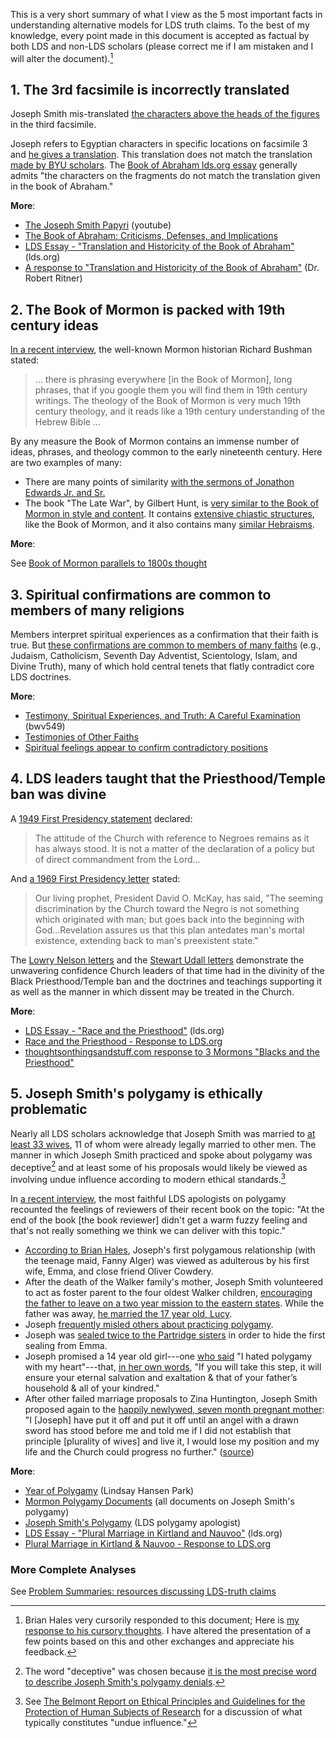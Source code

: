 This is a very short summary of what I view as the 5 most important facts in understanding alternative models for LDS truth claims.  To the best of my knowledge, every point made in this document is accepted as factual by both LDS and non-LDS scholars (please correct me if I am mistaken and I will alter the document).[^hales]

## 1. The 3rd facsimile is incorrectly translated

Joseph Smith mis-translated [the characters above the heads of the figures](https://i.imgur.com/2a5sban.png) in the third facsimile.

Joseph refers to Egyptian characters in specific locations on facsimile 3 and [he gives a translation](https://www.lds.org/scriptures/pgp/abr/fac-3?lang=eng).  This translation does not match the translation [made by BYU scholars](https://archive.org/stream/SnsnTranslation#page/n4/mode/1up).  The [Book of Abraham lds.org essay](https://www.lds.org/topics/translation-and-historicity-of-the-book-of-abraham?lang=eng) generally admits "the characters on the fragments do not match the translation given in the book of Abraham."

**More**:

* [The Joseph Smith Papyri](https://www.youtube.com/watch?v=f5FAFVVv_os&feature=youtu.be) (youtube)
* [The Book of Abraham: Criticisms, Defenses, and Implications](https://www.dropbox.com/s/tz1iy4q7w39wvor/The%20Book%20of%20Abraham%20Criticisms%20Defenses%20and%20Implications.pdf)
* [LDS Essay - "Translation and Historicity of the Book of Abraham"](https://www.lds.org/topics/translation-and-historicity-of-the-book-of-abraham?lang=eng) (lds.org)
* [A response to "Translation and Historicity of the Book of Abraham"](http://www.mormonthink.com/essays-book-of-abraham.htm) (Dr. Robert Ritner)


## 2. The Book of Mormon is packed with 19th century ideas

[In a recent interview](https://docs.google.com/viewer?url=https://github.com/faenrandir/a_careful_examination/raw/4812adc830b40ee2956065e7d7363aa0fbc9c5c4/documents/book_of_mormon/richard_bushman_on_nineteenth_century_theology_in_bom.pdf), the well-known Mormon historian Richard Bushman stated:

> ... there is phrasing everywhere [in the Book of Mormon], long phrases, that if you google them you will find them in 19th century writings.  The theology of the Book of Mormon is very much 19th century theology, and it reads like a 19th century understanding of the Hebrew Bible ...

By any measure the Book of Mormon contains an immense number of ideas, phrases, and theology common to the early nineteenth century.  Here are two examples of many:

* There are many points of similarity [with the sermons of Jonathon Edwards Jr. and Sr.](https://imgur.com/a/q2AcO)
* The book "The Late War", by Gilbert Hunt, is [very similar to the Book of Mormon in style and content](https://wordtreefoundation.github.io/thelatewar/).  It contains [extensive chiastic structures](https://wordtreefoundation.github.io/thelatewar/chiasmus_the_late_war.png), like the Book of Mormon, and it also contains many [similar Hebraisms](https://wordtreefoundation.github.io/thelatewar/#hebraisms).

**More**:

See [Book of Mormon parallels to 1800s thought](https://mormonbandwagon.com/bwv549/book-mormon-parallels-1800s-thought/)

## 3. Spiritual confirmations are common to members of many religions

Members interpret spiritual experiences as a confirmation that their faith is true.  But [these confirmations are common to members of many faiths](https://www.youtube.com/watch?v=UJMSU8Qj6Go) (e.g., Judaism, Catholicism, Seventh Day Adventist, Scientology, Islam, and Divine Truth), many of which hold central tenets that flatly contradict core LDS doctrines.

**More**:

* [Testimony, Spiritual Experiences, and Truth: A Careful Examination](https://mormonbandwagon.com/bwv549/testimony-spiritual-experiences-truth-careful-examination/) (bwv549)
* [Testimonies of Other Faiths](https://testimoniesofotherfaiths.blogspot.co.uk/)
* [Spiritual feelings appear to confirm contradictory positions](http://www.religioustolerance.org/god_pra6.htm)

## 4. LDS leaders taught that the Priesthood/Temple ban was divine

A [1949 First Presidency statement](http://en.fairmormon.org/Mormonism_and_racial_issues/Blacks_and_the_priesthood/Statements) declared:

> The attitude of the Church with reference to Negroes remains as it has always stood. It is not a matter of the declaration of a policy but of direct commandment from the Lord...

And [a 1969 First Presidency letter](https://archive.org/stream/improvementera7302unse#page/n71/mode/2up) stated:

> Our living prophet, President David O. McKay, has said, "The seeming discrimination by the Church toward the Negro is not something which originated with man; but goes back into the beginning with God...Revelation assures us that this plan antedates man's mortal existence, extending back to man's preexistent state."

The [Lowry Nelson letters](http://www.mormonstories.org/other/Lowry_Nelson_1st_Presidency_Exchange.pdf) and the [Stewart Udall letters](https://archive.org/stream/StewartUdallConscienceOfAJackMormon/StuartUdall-OpenLetterOnRaceAndConsequencesOfConscience#page/n0/mode/1up) demonstrate the unwavering confidence Church leaders of that time had in the divinity of the Black Priesthood/Temple ban and the doctrines and teachings supporting it as well as the manner in which dissent may be treated in the Church.

**More**:

* [LDS Essay - "Race and the Priesthood"](https://www.lds.org/topics/race-and-the-priesthood?lang=eng) (lds.org)
* [Race and the Priesthood - Response to LDS.org](http://www.mormonthink.com/essays-race-priesthood.htm)
* [thoughtsonthingsandstuff.com response to 3 Mormons "Blacks and the Priesthood"](http://thoughtsonthingsandstuff.com/response-to-3-mormons-on-blacks-and-the-priesthood/)

## 5. Joseph Smith's polygamy is ethically problematic

Nearly all LDS scholars acknowledge that Joseph Smith was married to [at least 33 wives](https://i.imgur.com/kSqAl.jpg), 11 of whom were already legally married to other men.  The manner in which Joseph Smith practiced and spoke about polygamy was deceptive[^deception] and at least some of his proposals would likely be viewed as involving undue influence according to modern ethical standards.[^undueinfluence]

In [a recent interview](http://www.mormonstudiespodcast.org/005-brian-laura-hales-polygamy-and-polyandry/), the most faithful LDS apologists on polygamy recounted the feelings of reviewers of their recent book on the topic: "At the end of the book [the book reviewer] didn't get a warm fuzzy feeling and that's not really something we think we can deliver with this topic."

* [According to Brian Hales](http://josephsmithspolygamy.org/plural-wives-overview/fanny-alger/), Joseph's first polygamous relationship (with the teenage maid, Fanny Alger) was viewed as adulterous by his first wife, Emma, and close friend Oliver Cowdery.
* After the death of the Walker family's mother, Joseph Smith volunteered to act as foster parent to the four oldest Walker children, [encouraging the father to leave on a two year mission to the eastern states](http://www.wivesofjosephsmith.org/23-LucyWalker.htm).  While the father was away, [he married the 17 year old, Lucy](http://josephsmithspolygamy.org/plural-wives-overview/lucy-walker/).
* Joseph [frequently misled others about practicing polygamy](https://mormonbandwagon.com/bwv549/joseph-smiths-polygamy-denials/).
* Joseph was [sealed twice to the Partridge sisters](https://imgur.com/a/oscY6) in order to hide the first sealing from Emma.
* Joseph promised a 14 year old girl---one [who said](https://en.wikipedia.org/wiki/Helen_Mar_Kimball) "I hated polygamy with my heart"---that, [in her own words](https://docs.google.com/viewer?url=https://github.com/faenrandir/a_careful_examination/raw/b7b8c5ae69bc11c1171ccc7c94517b537b9656c5/documents/polygamy/HMK-1881-Autobiography/Helen-Mar-Kimball-Whitney-1881-Autobiography.pdf), "If you will take this step, it will ensure your eternal salvation and exaltation & that of your father’s household & all of your kindred."
* After other failed marriage proposals to Zina Huntington, Joseph Smith proposed again to the [happily newlywed, seven month pregnant mother](https://en.wikipedia.org/wiki/Zina_D._H._Young): "I [Joseph] have put it off and put it off until an angel with a drawn sword has stood before me and told me if I did not establish that principle [plurality of wives] and live it, I would lose my position and my life and the Church could progress no further." ([source](http://imgur.com/a/uprjM))

**More**:

* [Year of Polygamy](http://www.yearofpolygamy.com/archive/listen-to-the-episodes-in-order/) (Lindsay Hansen Park)
* [Mormon Polygamy Documents](http://mormonpolygamydocuments.org/) (all documents on Joseph Smith's polygamy)
* [Joseph Smith's Polygamy](http://josephsmithspolygamy.org/) (LDS polygamy apologist)
* [LDS Essay - "Plural Marriage in Kirtland and Nauvoo"](https://www.lds.org/topics/plural-marriage-in-kirtland-and-nauvoo?lang=eng) (lds.org)
* [Plural Marriage in Kirtland & Nauvoo - Response to LDS.org](http://www.mormonthink.com/essays-plural-marriage-in-kirtland-and-nauvoo.htm)

### More Complete Analyses

See [Problem Summaries: resources discussing LDS-truth claims](https://mormonbandwagon.com/bwv549/problem-summaries-resources-discussing-lds-truth-claims/)

[^hales]: Brian Hales very cursorily responded to this document; Here is [my response to his cursory thoughts](https://www.reddit.com/r/mormon/comments/5wp96c/my_response_to_brian_hales_comment_on_five_key/).  I have altered the presentation of a few points based on this and other exchanges and appreciate his feedback.

[^deception]: The word "deceptive" was chosen because [it is the most precise word to describe Joseph Smith's polygamy denials](https://www.reddit.com/r/mormonscholar/comments/66qepx/response_to_hales_challenge_please_show_me_even/).

[^undueinfluence]: See [The Belmont Report on Ethical Principles and Guidelines for the Protection of Human Subjects of Research](https://www.hhs.gov/ohrp/regulations-and-policy/belmont-report/index.html) for a discussion of what typically constitutes "undue influence."
